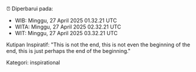 ⏰ Diperbarui pada:
- WIB: Minggu, 27 April 2025 01.32.21 UTC
- WITA: Minggu, 27 April 2025 02.32.21 UTC
- WIT: Minggu, 27 April 2025 03.32.21 UTC

Kutipan Inspiratif:
"This is not the end, this is not even the beginning of the end, this is just perhaps the end of the beginning."


Kategori: inspirational

